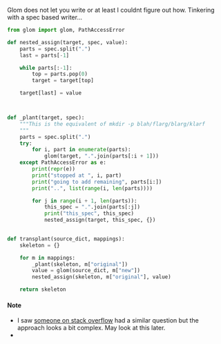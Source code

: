 
Glom does not let you write or at least I couldnt figure out how. Tinkering with a spec based writer... 

```python
from glom import glom, PathAccessError

def nested_assign(target, spec, value):
    parts = spec.split(".")
    last = parts[-1]

    while parts[:-1]:
        top = parts.pop(0)
        target = target[top]

    target[last] = value



def _plant(target, spec):
    """This is the equivalent of mkdir -p blah/flarg/blarg/klarf
    """
    parts = spec.split(".")
    try:
        for i, part in enumerate(parts):
            glom(target, ".".join(parts[:i + 1]))
    except PathAccessError as e:
        print(repr(e))
        print("stopped at ", i, part)
        print("going to add remaining", parts[i:])
        print("..", list(range(i, len(parts))))

        for j in range(i + 1, len(parts)):
            this_spec = ".".join(parts[:j])
            print("this_spec", this_spec)
            nested_assign(target, this_spec, {})

            
def transplant(source_dict, mappings):
    skeleton = {}

    for m in mappings:
        _plant(skeleton, m["original"])
        value = glom(source_dict, m["new"])
        nested_assign(skeleton, m["original"], value)

    return skeleton


```

#### Note
* I saw [someone on stack overflow](https://stackoverflow.com/questions/17980509/python-recursive-setattr-like-function-for-working-with-nested-dictionaries) had a similar question but the approach looks a bit complex. May look at this later.
* 
